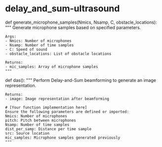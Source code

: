 # delay_and_sum-ultrasound

def generate_microphone_samples(Nmics, Nsamp, C, obstacle_locations):
    """
    Generate microphone samples based on specified parameters.
    
    Args:
    - Nmics: Number of microphones
    - Nsamp: Number of time samples
    - C: Speed of sound
    - obstacle_locations: List of obstacle locations
    
    Returns:
    - mic_samples: Array of microphone samples
    """
 def das():
    """
    Perform Delay-and-Sum beamforming to generate an image representation.
    
    Returns:
    - image: Image representation after beamforming
    
    # [Your function implementation here]
    Ensure the following parameters are defined or imported:
    Nmics: Number of microphones
    pitch: Pitch between microphones
    Nsamp: Number of time samples
    dist_per_samp: Distance per time sample
    src: Source location
    mic_samples: Microphone samples generated previously
    """
    
